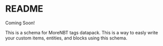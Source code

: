 # README

Coming Soon!

This is a schema for MoreNBT tags datapack. This is a way to easly write your custom items, entities, and blocks using this schema.